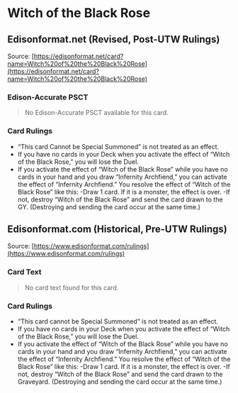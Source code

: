 # Witch of the Black Rose

## Edisonformat.net (Revised, Post-UTW Rulings)

Source: [https://edisonformat.net/card?name=Witch%20of%20the%20Black%20Rose](https://edisonformat.net/card?name=Witch%20of%20the%20Black%20Rose)

### Edison-Accurate PSCT

> No Edison-Accurate PSCT available for this card.

### Card Rulings

*   “This card Cannot be Special Summoned” is not treated as an effect.
*   If you have no cards in your Deck when you activate the effect of “Witch of the Black Rose,” you will lose the Duel.
*   If you activate the effect of “Witch of the Black Rose” while you have no cards in your hand and you draw “Infernity Archfiend,” you can activate the effect of “Infernity Archfiend.” You resolve the effect of “Witch of the Black Rose” like this: -Draw 1 card. If it is a monster, the effect is over. -If not, destroy “Witch of the Black Rose” and send the card drawn to the GY. (Destroying and sending the card occur at the same time.)


## Edisonformat.com (Historical, Pre-UTW Rulings)

Source: [https://www.edisonformat.com/rulings](https://www.edisonformat.com/rulings)

### Card Text

> No card text found for this card.

### Card Rulings

*   “This card cannot be Special Summoned” is not treated as an effect.
*   If you have no cards in your Deck when you activate the effect of “Witch of the Black Rose,” you will lose the Duel.
*   If you activate the effect of “Witch of the Black Rose” while you have no cards in your hand and you draw “Infernity Archfiend,” you can activate the effect of “Infernity Archfiend.” You resolve the effect of “Witch of the Black Rose” like this: -Draw 1 card. If it is a monster, the effect is over. -If not, destroy “Witch of the Black Rose” and send the card drawn to the Graveyard. (Destroying and sending the card occur at the same time.)


